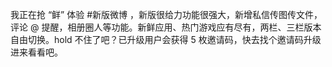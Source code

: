 我正在抢 “鲜” 体验 #新版微博 ，新版很给力功能很强大，新增私信传图传文件，评论 @ 提醒，相册圈人等功能。新鲜应用、热门游戏应有尽有，两栏、三栏版本自由切换。hold 不住了吧？已升级用户会获得 5 枚邀请码，快去找个邀请码升级进来看看吧。 ​​​​